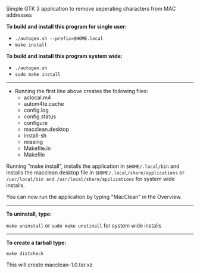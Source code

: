 Simple GTK 3 application to remove seperating characters from MAC addresses


**To build and install this program for single user:**

* `./autogen.sh --prefix=$HOME.local`
* `make install`

**To build and install this program system wide:**

* `./autogen.sh`
* `sudo make install`

-------------
* Running the first line above creates the following files:
	* aclocal.m4
	* autom4te.cache
	* config.log
	* config.status
	* configure
	* macclean.desktop
	* install-sh
	* missing
	* Makefile.in
	* Makefile

Running "make install", installs the application in `$HOME/.local/bin`
and installs the macclean.desktop file in `$HOME/.local/share/applications`
or `/usr/local/bin and /usr/local/share/applications` for system wide installs.

You can now run the application by typing "MacClean" in the Overview.

----------------
**To uninstall, type:**

`make uninstall`
or
`sudo make unstinall` for system wide installs

----------------
**To create a tarball type:**

`make distcheck`

This will create macclean-1.0.tar.xz
